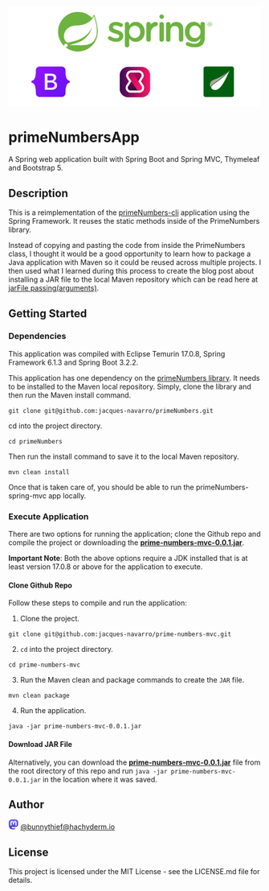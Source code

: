 ![](primenumbers-mvc.png)

# primeNumbersApp

A Spring web application built with Spring Boot and Spring MVC, Thymeleaf and Bootstrap 5.

## Description

This is a reimplementation of the [primeNumbers-cli](https://github.com/jacques-navarro/primeNumbers-cli) application using the Spring Framework. It reuses the static methods inside of the PrimeNumbers library.

Instead of copying and pasting the code from inside the PrimeNumbers class, I thought it would be a good opportunity to learn how to package a Java application with Maven so it could be reused across multiple projects.  I then used what I learned during this process to create the blog post about installing a JAR file to the local Maven repository which can be read here at [jarFile passing(arguments)](https://www.passingarguments.dev/posts/java-jar-file/).

## Getting Started

### Dependencies

This application was compiled with Eclipse Temurin 17.0.8, Spring Framework 6.1.3 and Spring Boot 3.2.2.

This application has one dependency on the [primeNumbers library](https://github.com/jacques-navarro/primeNumbers). It needs to be installed to the Maven local repository. Simply, clone the library and then run the Maven install command.

```
git clone git@github.com:jacques-navarro/primeNumbers.git
```

cd into the project directory.

```
cd primeNumbers
```

Then run the install command to save it to the local Maven repository.

```
mvn clean install
```

Once that is taken care of, you should be able to run the primeNumbers-spring-mvc app locally.

### Execute Application

There are two options for running the application; clone the Github repo and compile the project or downloading the [**prime-numbers-mvc-0.0.1.jar**](https://github.com/jacques-navarro/primeNumbers-spring-mvc/blob/main/prime-numbers-mvc-0.0.1.jar "Prime Numbers MVC JAR").

**Important Note**: Both the above options require a JDK installed that is at least version 17.0.8 or above for the application to execute.

#### Clone Github Repo

Follow these steps to compile and run the application:
1. Clone the project.

```agsl
git clone git@github.com:jacques-navarro/prime-numbers-mvc.git
```
2. `cd` into the project directory.

```agsl
cd prime-numbers-mvc
```
3. Run the Maven clean and package commands to create the `JAR` file.

```agsl
mvn clean package
```

4. Run the application.

```agsl
java -jar prime-numbers-mvc-0.0.1.jar
```

#### Download JAR File

Alternatively, you can download the [**prime-numbers-mvc-0.0.1.jar**](https://github.com/jacques-navarro/primeNumbers-spring-mvc/blob/main/prime-numbers-mvc-0.0.1.jar "Prime Numbers MVC JAR") file from the root directory of this repo and run `java -jar prime-numbers-mvc-0.0.1.jar` in the location where it was saved.

## Author

![](Mastodon_logo.png) [@bunnythief@hachyderm.io](https://hachyderm.io/@bunnythief)

## License

This project is licensed under the MIT License - see the LICENSE.md file for details.